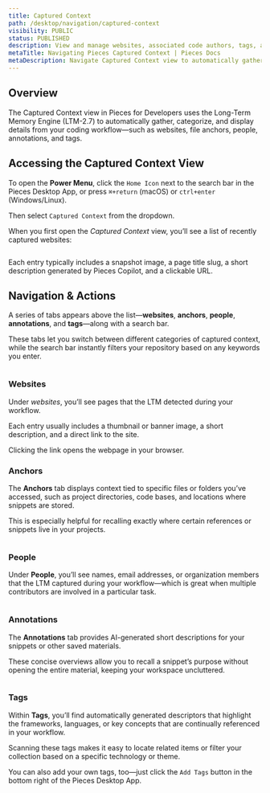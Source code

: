 ```yaml
---
title: Captured Context
path: /desktop/navigation/captured-context
visibility: PUBLIC
status: PUBLISHED
description: View and manage websites, associated code authors, tags, and other context captured from your workflow.
metaTitle: Navigating Pieces Captured Context | Pieces Docs
metaDescription: Navigate Captured Context view to automatically gather, categorize, and display details from your coding workflow – websites, file anchors, people and more.
---
```


## Overview

The Captured Context view in Pieces for Developers uses the Long-Term Memory Engine (LTM-2.7) to automatically gather, categorize, and display details from your coding workflow—such as websites, file anchors, people, annotations, and tags.

## Accessing the Captured Context View

To open the **Power Menu**, click the `Home Icon` next to the search bar in the Pieces Desktop App, or press `⌘+return` (macOS) or `ctrl+enter` (Windows/Linux).

Then select `Captured Context` from the dropdown.

When you first open the *Captured Context* view, you’ll see a list of recently captured websites:

<Image src="https://storage.googleapis.com/hashnode_product_documentation_assets/desktop_app_assets/desktop_app_MAIN/new_media/Navigation/Captured%20Context%20View/captured_context.png" alt="" align="center" fullwidth="true" />

Each entry typically includes a snapshot image, a page title slug, a short description generated by Pieces Copilot, and a clickable URL.

## Navigation & Actions

A series of tabs appears above the list—**websites**, **anchors**, **people**, **annotations**, and **tags**—along with a search bar.

These tabs let you switch between different categories of captured context, while the search bar instantly filters your repository based on any keywords you enter.

<Image src="https://storage.googleapis.com/hashnode_product_documentation_assets/desktop_app_assets/desktop_app_MAIN/new_media/Navigation/Captured%20Context%20View/annotations_tab.png" alt="" align="center" fullwidth="true" />

### Websites

Under *websites*, you’ll see pages that the LTM detected during your workflow.

Each entry usually includes a thumbnail or banner image, a short description, and a direct link to the site.

<Callout type="info">
  Clicking the link opens the webpage in your browser.
</Callout>

### Anchors

The **Anchors** tab displays context tied to specific files or folders you’ve accessed, such as project directories, code bases, and locations where snippets are stored.

This is especially helpful for recalling exactly where certain references or snippets live in your projects.

<Image src="https://storage.googleapis.com/hashnode_product_documentation_assets/desktop_app_assets/desktop_app_MAIN/new_media/Navigation/Captured%20Context%20View/anchors_tab.png" alt="" align="center" fullwidth="true" />

### People

Under **People**, you’ll see names, email addresses, or organization members that the LTM captured during your workflow—which is great when multiple contributors are involved in a particular task.

<Image src="https://storage.googleapis.com/hashnode_product_documentation_assets/desktop_app_assets/desktop_app_MAIN/new_media/Navigation/Captured%20Context%20View/people_tab.png" alt="" align="center" fullwidth="true" />

### Annotations

The **Annotations** tab provides AI-generated short descriptions for your snippets or other saved materials.

These concise overviews allow you to recall a snippet’s purpose without opening the entire material, keeping your workspace uncluttered.

<Image src="https://storage.googleapis.com/hashnode_product_documentation_assets/desktop_app_assets/desktop_app_MAIN/new_media/Navigation/Captured%20Context%20View/annotations_tab.png" alt="" align="center" fullwidth="true" />

### Tags

Within **Tags**, you’ll find automatically generated descriptors that highlight the frameworks, languages, or key concepts that are continually referenced in your workflow.

Scanning these tags makes it easy to locate related items or filter your collection based on a specific technology or theme.

You can also add your own tags, too—just click the `Add Tags` button in the bottom right of the Pieces Desktop App.

<Image src="https://storage.googleapis.com/hashnode_product_documentation_assets/desktop_app_assets/desktop_app_MAIN/new_media/Pieces%20Drive/Saving%20%26%20Organizing%20Materials/tags_tab.png" alt="" align="center" fullwidth="true" />